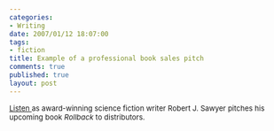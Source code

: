 ```yaml
--- 
categories: 
- Writing
date: 2007/01/12 18:07:00
tags: 
- fiction
title: Example of a professional book sales pitch
comments: true
published: true
layout: post
---
```


<font size="2"><a href="http://sfwriter.com/2007/01/rollback-pitch-to-fenn-sales-force.html">Listen </a>as award-winning science fiction writer Robert J. Sawyer pitches his upcoming book <em>Rollback</em> to distributors.</font>

